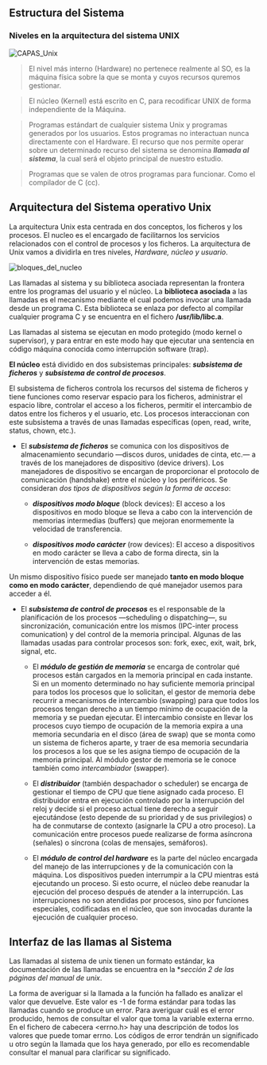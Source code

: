 ## Estructura del Sistema

### Niveles en la arquitectura del sistema UNIX

![CAPAS_Unix](https://user-images.githubusercontent.com/4338310/217193279-33506ff1-5aec-477f-8e43-1ab2cad5b45a.gif)

> El nivel más interno (Hardware) no pertenece realmente al SO, es la máquina física sobre la que se monta y cuyos recursos quremos gestionar.

> El núcleo (Kernel) está escrito en C, para recodificar UNIX de forma independiente de la Máquina.

> Programas estándart de cualquier sistema Unix y programas generados por los usuarios. Estos programas no interactuan nunca directamente con el Hardware. El recurso que nos permite operar sobre un determinado recurso del sistema se denomina ***llamada al sistema***, la cual será el objeto principal de nuestro estudio.

> Programas que se valen de otros programas para funcionar. Como el compilador de C (cc).



## Arquitectura del Sistema operativo Unix

La arquitectura Unix esta centrada en dos conceptos, los ficheros y los procesos. El nucleo es el encargado de facilitarnos los servicios relacionados con el control de procesos y los ficheros.
La arquitectura de Unix vamos a dividirla en tres niveles, *Hardware, núcleo y usuario*.  

![bloques_del_nucleo](https://user-images.githubusercontent.com/4338310/218033961-2323069f-8895-4669-977b-ea01cee51cb5.png)

Las llamadas al sistema y su biblioteca asociada representan la frontera entre los programas del usuario y el núcleo. La **biblioteca asociada** a las llamadas es el mecanismo mediante el cual podemos invocar una llamada desde un programa C. Esta biblioteca se enlaza por defecto al compilar cualquier programa C y se encuentra
en el fichero **/usr/lib/libc.a**.

Las llamadas al sistema se ejecutan en modo protegido (modo kernel o supervisor), y para entrar en este modo hay que ejecutar una sentencia en código máquina conocida como interrupción software (trap).

**El núcleo** está dividido en dos subsistemas principales: ***subsistema de ficheros*** y ***subsistema de control de procesos***. 

El subsistema de ficheros controla los recursos del sistema de ficheros y tiene funciones como reservar espacio para los ficheros, administrar el espacio libre, controlar el acceso a los ficheros, permitir el intercambio de datos entre los ficheros y el usuario, etc. Los procesos interaccionan con este subsistema a través de unas llamadas específicas (open, read, write, status, chown, etc.).

- El ***subsistema de ficheros*** se comunica con los dispositivos de almacenamiento secundario —discos duros, unidades de cinta, etc.— a través de los manejadores de dispositivo (device drivers). Los manejadores de dispositivo se encargan de proporcionar el protocolo de comunicación (handshake) entre el núcleo y los periféricos. Se consideran *dos tipos de dispositivos según la forma de acceso*: 
  
  - ***dispositivos modo bloque*** (block devices): El acceso a los dispositivos en modo bloque se lleva a cabo con la intervención de memorias intermedias (buffers) que mejoran enormemente la velocidad de transferencia. 
  
  - ***dispositivos modo carácter*** (row devices): El acceso a dispositivos en modo carácter se lleva a cabo de forma directa, sin la intervención de estas memorias.

Un mismo dispositivo físico puede ser manejado **tanto en modo bloque como en modo carácter**, dependiendo de qué manejador usemos para acceder a él.

- El ***subsistema de control de procesos*** es el responsable de la planificación de los procesos —scheduling o dispatching—, su sincronización, comunicación entre los mismos (IPC-inter process comunication) y del control de la memoria principal. Algunas de las llamadas usadas para controlar procesos son: fork, exec, exit, wait, brk, signal, etc.

  - El ***módulo de gestión de memoria*** se encarga de controlar qué procesos están cargados en la memoria principal en cada instante. Si en un momento determinado no hay suficiente memoria principal para todos los procesos que lo solicitan, el gestor de memoria debe recurrir a mecanismos de intercambio (swapping) para que todos los procesos tengan derecho a un tiempo mínimo de ocupación de la memoria y se puedan ejecutar. El intercambio consiste en llevar los procesos cuyo tiempo de ocupación de la memoria expira a una memoria secundaria en el disco (área de swap) que se monta como un sistema de ficheros aparte, y traer de esa memoria secundaria los procesos a los que se les asigna tiempo de ocupación de la memoria principal. Al módulo gestor de memoria se le conoce también como *intercambiador* (swapper).

  - El ***distribuidor*** (también despachador o scheduler) se encarga de gestionar el tiempo de CPU que tiene asignado cada proceso. El distribuidor entra en ejecución controlado por la interrupción del reloj y decide si el proceso actual tiene derecho a seguir ejecutándose (esto depende de su prioridad y de sus privilegios) o ha de conmutarse de contexto (asignarle la CPU a otro proceso). La comunicación entre procesos puede realizarse de forma asíncrona (señales) o
síncrona (colas de mensajes, semáforos).

  - El ***módulo de control del hardware*** es la parte del núcleo encargada del manejo de las interrupciones y de la comunicación con la máquina. Los dispositivos pueden interrumpir a la CPU mientras está ejecutando un proceso. Si esto ocurre, el núcleo debe reanudar la ejecución del proceso después de atender a la interrupción. Las interrupciones no son atendidas por procesos, sino por funciones especiales, codificadas en el núcleo, que son invocadas durante la ejecución de cualquier proceso.




## Interfaz de las llamas al Sistema

Las llamadas al sistema de unix tienen un formato estándar, ka documentación de las llamadas se encuentra en la **sección 2 de las páginas
del manual de unix*.

La forma de averiguar si la llamada a la función ha fallado es analizar el valor que devuelve. Este valor es -1 de forma estándar para todas las llamadas cuando se produce un error. Para averiguar cuál es el error producido, hemos de consultar el valor que toma la variable externa errno. 
En el fichero de cabecera <errno.h> hay una descripción de todos los valores que puede tomar errno. Los códigos de error tendrán un significado u otro según la llamada que los haya generado, por ello es recomendable consultar el manual para clarificar su significado.


